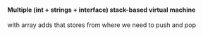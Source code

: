 #### Multiple (int + strings + interface) stack-based virtual machine

with array adds that stores from where we need to push and pop